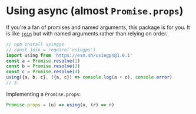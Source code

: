 # Using async (almost `Promise.props`)

If you're a fan of promises and named arguments, this package is for you. It is
like [`join`](https://github.com/tjconcept/psjoin) but with named arguments
rather than relying on order.

```js
// npm install usingps
// const join = require('usingps')
import using from 'https://esm.sh/usingps@1.0.1'
const a = Promise.resolve(1)
const b = Promise.resolve(2)
const c = Promise.resolve(4)
using({a, b, c}, ({a, c}) => console.log(a + c), console.error)
// 5
```

Implementing a `Promise.props`:

```js
Promise.props = (u) => using(u, (r) => r)
```

